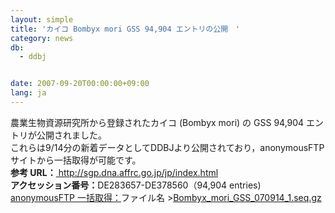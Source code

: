 ```yaml
---
layout: simple
title: 'カイコ Bombyx mori GSS 94,904 エントリの公開　'
category: news
db:
  - ddbj


date: 2007-09-20T00:00:00+09:00
lang: ja
---
```


<html>農業生物資源研究所から登録されたカイコ (Bombyx mori) の GSS 94,904 エントリが公開されました。<br>これらは9/14分の新着データとしてDDBJより公開されており，anonymousFTP サイトから一括取得が可能です。<br><b>参考 URL：</b><a href="http://sgp.dna.affrc.go.jp/jp/index.html" target="_blank"> http://sgp.dna.affrc.go.jp/jp/index.html</a><br><b>アクセッション番号：</b>DE283657-DE378560（94,904 entries)<br><a href="ftp://ftp.ddbj.nig.ac.jp/ddbj_database/mass/Bombyx_mori_GSS/">anonymousFTP 一括取得：</a>ファイル名 &gt;<a href="ftp://ftp.ddbj.nig.ac.jp/ddbj_database/mass/Bombyx_mori_GSS/Bombyx_mori_GSS_070914_1.seq.gz">Bombyx_mori_GSS_070914_1.seq.gz</a></html>
